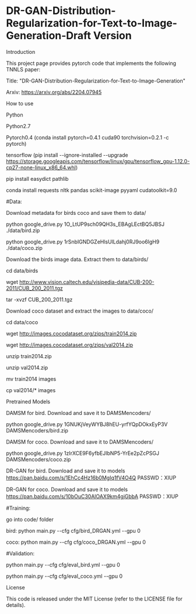 # DR-GAN-Distribution-Regularization-for-Text-to-Image-Generation-Draft Version


Introduction

This project page provides pytorch code that implements the following TNNLS paper:

Title: "DR-GAN-Distribution-Regularization-for-Text-to-Image-Generation"

Arxiv: https://arxiv.org/abs/2204.07945

How to use

Python

Python2.7

Pytorch0.4 (conda install pytorch=0.4.1 cuda90 torchvision=0.2.1 -c pytorch)

tensorflow (pip install --ignore-installed --upgrade https://storage.googleapis.com/tensorflow/linux/gpu/tensorflow_gpu-1.12.0-cp27-none-linux_x86_64.whl)

pip install easydict pathlib

conda install requests nltk pandas scikit-image pyyaml cudatoolkit=9.0



#Data:

Download metadata for birds coco and save them to data/

python google_drive.py 1O_LtUP9sch09QH3s_EBAgLEctBQ5JBSJ ./data/bird.zip

python google_drive.py 1rSnbIGNDGZeHlsUlLdahj0RJ9oo6lgH9 ./data/coco.zip

Download the birds image data. Extract them to data/birds/

cd data/birds

wget http://www.vision.caltech.edu/visipedia-data/CUB-200-2011/CUB_200_2011.tgz

tar -xvzf CUB_200_2011.tgz

Download coco dataset and extract the images to data/coco/

cd data/coco

wget http://images.cocodataset.org/zips/train2014.zip

wget http://images.cocodataset.org/zips/val2014.zip

unzip train2014.zip

unzip val2014.zip

mv train2014 images

cp val2014/* images

Pretrained Models





DAMSM for bird. Download and save it to DAMSMencoders/

python google_drive.py 1GNUKjVeyWYBJ8hEU-yrfYQpDOkxEyP3V DAMSMencoders/bird.zip

DAMSM for coco. Download and save it to DAMSMencoders/

python google_drive.py 1zIrXCE9F6yfbEJIbNP5-YrEe2pZcPSGJ DAMSMencoders/coco.zip


DR-GAN for bird. Download and save it to models  https://pan.baidu.com/s/1EhCc4Hz16b0MgIq1fV4O4Q   PASSWD：XIUP

DR-GAN for coco. Download and save it to models   https://pan.baidu.com/s/10bOuC30AlOAX9km4gjGbbA  PASSWD：XIUP




#Training:

go into code/ folder

bird: python main.py --cfg cfg/bird_DRGAN.yml --gpu 0

coco: python main.py --cfg cfg/coco_DRGAN.yml --gpu 0


#Validation:

python main.py --cfg cfg/eval_bird.yml --gpu 0

python main.py --cfg cfg/eval_coco.yml --gpu 0

License

This code is released under the MIT License (refer to the LICENSE file for details).
